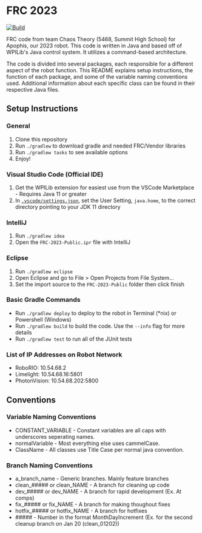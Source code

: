 # FRC 2023

[![Build](https://github.com/SummitRobotics/FRC2023/actions/workflows/build.yml/badge.svg?branch=main)](https://github.com/SummitRobotics/FRC2023/actions/workflows/build.yml)

FRC code from team Chaos Theory (5468, Summit High School) for Apophis, our 2023 robot. This code is written in Java and based off of WPILib's Java control system. It utilizes a command-based architecture.

The code is divided into several packages, each responsible for a different aspect of the robot function. This README explains setup instructions, the function of each package, and some of the variable naming conventions used. Additional information about each specific class can be found in their respective Java files.

## Setup Instructions

### General
1. Clone this repository
1. Run `./gradlew` to download gradle and needed FRC/Vendor libraries
1. Run `./gradlew tasks` to see available options
1. Enjoy!

### Visual Studio Code (Official IDE)
1. Get the WPILib extension for easiest use from the VSCode Marketplace - Requires Java 11 or greater
1. In [`.vscode/settings.json`](.vscode/settings.json), set the User Setting, `java.home`, to the correct directory pointing to your JDK 11 directory

### IntelliJ
1. Run `./gradlew idea`
1. Open the `FRC-2023-Public.ipr` file with IntelliJ

### Eclipse
1. Run `./gradlew eclipse`
1. Open Eclipse and go to File > Open Projects from File System...
1. Set the import source to the `FRC-2023-Public` folder then click finish

### Basic Gradle Commands
- Run `./gradlew deploy` to deploy to the robot in Terminal (*nix) or Powershell (Windows)
- Run `./gradlew build` to build the code.  Use the `--info` flag for more details
- Run `./gradlew test` to run all of the JUnit tests

### List of IP Addresses on Robot Network
- RoboRIO: 10.54.68.2
- Limelight: 10.54.68.16:5801
- PhotonVision: 10.54.68.202:5800

## Conventions

### Variable Naming Conventions
- CONSTANT_VARIABLE - Constant variables are all caps with underscores seperating names.
- normalVariable - Most everything else uses cammelCase.
- ClassName - All classes use Title Case per normal java convention.

### Branch Naming Conventions
- a_branch_name - Generic branches. Mainly feature branches
- clean_##### or clean_NAME - A branch for cleaning up code
- dev_##### or dev_NAME - A branch for rapid development (Ex. At comps)
- fix_##### or fix_NAME - A branch for making thoughout fixes
- hotfix_##### or hotfix_NAME - A branch for hotfixes
- \#\#\#\#\# - Number in the format MonthDayIncrement (Ex. for the second cleanup branch on Jan 20 (clean_01202))

